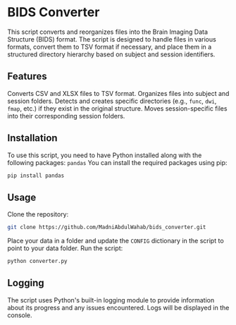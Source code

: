 # BIDS Converter
This script converts and reorganizes files into the Brain Imaging Data Structure (BIDS) format. The script is designed to handle files in various formats, convert them to TSV format if necessary, and place them in a structured directory hierarchy based on subject and session identifiers.
## Features
Converts CSV and XLSX files to TSV format.
Organizes files into subject and session folders.
Detects and creates specific directories (e.g., `func`, `dwi`, `fmap`, etc.) if they exist in the original structure.
Moves session-specific files into their corresponding session folders.
## Installation
To use this script, you need to have Python installed along with the following packages:
`pandas`
You can install the required packages using pip:
```sh
pip install pandas
```
## Usage
Clone the repository:
```sh
git clone https://github.com/MadniAbdulWahab/bids_converter.git
```
Place your data in a folder and update the `CONFIG` dictionary in the script to point to your data folder.
Run the script:
```sh
python converter.py
```
## Logging
The script uses Python's built-in logging module to provide information about its progress and any issues encountered. Logs will be displayed in the console.
